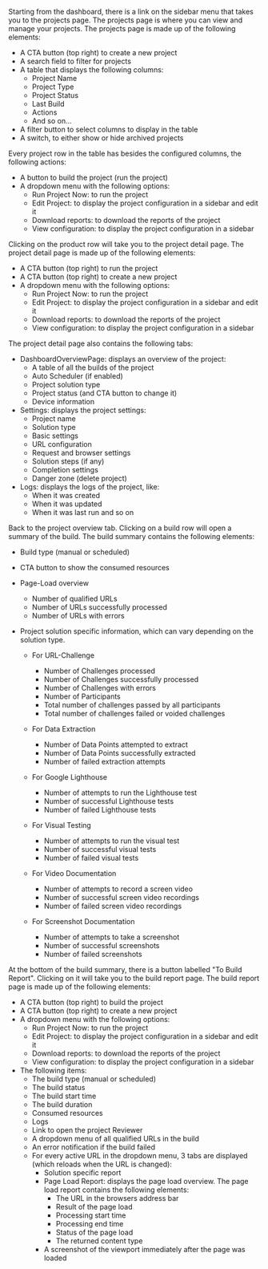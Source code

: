 Starting from the dashboard, there is a link on the sidebar menu that takes you to the projects page. The projects page is where you can view and manage your projects. 
The projects page is made up of the following elements:

- A CTA button (top right) to create a new project
- A search field to filter for projects
- A table that displays the following columns:
    - Project Name
    - Project Type
    - Project Status
    - Last Build
    - Actions
    - And so on...
- A filter button to select columns to display in the table
- A switch, to either show or hide archived projects

Every project row in the table has besides the configured columns, the following actions:

- A button to build the project (run the project)
- A dropdown menu with the following options:
    - Run Project Now: to run the project
    - Edit Project: to display the project configuration in a sidebar and edit it
    - Download reports: to download the reports of the project
    - View configuration: to display the project configuration in a sidebar

Clicking on the product row will take you to the project detail page.
The project detail page is made up of the following elements:

- A CTA button (top right) to run the project
- A CTA button (top right) to create a new project
- A dropdown menu with the following options:
    - Run Project Now: to run the project
    - Edit Project: to display the project configuration in a sidebar and edit it
    - Download reports: to download the reports of the project
    - View configuration: to display the project configuration in a sidebar

The project detail page also contains the following tabs:

- DashboardOverviewPage: displays an overview of the project:
  - A table of all the builds of the project
  - Auto Scheduler (if enabled)
  - Project solution type
  - Project status (and CTA button to change it)
  - Device information
- Settings: displays the project settings:
  - Project name
  - Solution type
  - Basic settings
  - URL configuration
  - Request and browser settings
  - Solution steps (if any)
  - Completion settings
  - Danger zone (delete project)
- Logs: displays the logs of the project, like:
  - When it was created
  - When it was updated
  - When it was last run and so on

Back to the project overview tab. Clicking on a build row will open a summary of the build. The build summary contains the following elements:

- Build type (manual or scheduled)
- CTA button to show the consumed resources
- Page-Load overview
  - Number of qualified URLs
  - Number of URLs successfully processed
  - Number of URLs with errors
  
- Project solution specific information, which can vary depending on the solution type.
  - For URL-Challenge
    - Number of Challenges processed
    - Number of Challenges successfully processed
    - Number of Challenges with errors
    - Number of Participants
    - Total number of challenges passed by all participants
    - Total number of challenges failed or voided challenges
    
  - For Data Extraction
    - Number of Data Points attempted to extract
    - Number of Data Points successfully extracted
    - Number of failed extraction attempts
    
  - For Google Lighthouse
    - Number of attempts to run the Lighthouse test
    - Number of successful Lighthouse tests
    - Number of failed Lighthouse tests
    
  - For Visual Testing
    - Number of attempts to run the visual test
    - Number of successful visual tests
    - Number of failed visual tests
    
  - For Video Documentation
    - Number of attempts to record a screen video
    - Number of successful screen video recordings
    - Number of failed screen video recordings
    
  - For Screenshot Documentation
    - Number of attempts to take a screenshot
    - Number of successful screenshots
    - Number of failed screenshots

At the bottom of the build summary, there is a button labelled "To Build Report". Clicking on it will take you to the build report page.
The build report page is made up of the following elements:

- A CTA button (top right) to build the project
- A CTA button (top right) to create a new project
- A dropdown menu with the following options:
    - Run Project Now: to run the project
    - Edit Project: to display the project configuration in a sidebar and edit it
    - Download reports: to download the reports of the project
    - View configuration: to display the project configuration in a sidebar
- The following items:
    - The build type (manual or scheduled)
    - The build status
    - The build start time
    - The build duration
    - Consumed resources
    - Logs
    - Link to open the project Reviewer
    - A dropdown menu of all qualified URLs in the build
    - An error notification if the build failed
    - For every active URL in the dropdown menu, 3 tabs are displayed (which reloads when the URL is changed):
        - Solution specific report
        - Page Load Report: displays the page load overview. The page load report contains the following elements: 
            - The URL in the browsers address bar
            - Result of the page load
            - Processing start time
            - Processing end time
            - Status of the page load
            - The returned content type
        - A screenshot of the viewport immediately after the page was loaded
